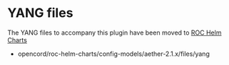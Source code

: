 # YANG files
The YANG files to accompany this plugin have been moved to [ROC Helm Charts](https://gerrit.opencord.org/admin/repos/roc-helm-charts)

* opencord/roc-helm-charts/config-models/aether-2.1.x/files/yang
